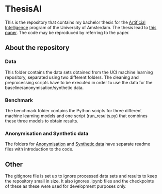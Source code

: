 # ThesisAI
This is the repository that contains my bachelor thesis for the [Artificial Intelligence](https://www.uva.nl/programmas/bachelors/kunstmatige-intelligentie/kunstmatige-intelligentie.html) program of the University of Amsterdam. The thesis lead to [this paper](https://dspace.uba.uva.nl/server/api/core/bitstreams/66b80ca2-d130-40d2-a2ac-ef039f6b606c/content). The code may be reproduced by referring to the paper.

## About the repository
### Data
This folder contains the data sets obtained from the UCI machine learning repository, separated using two different folders.
The cleaning and preprocessing scripts have to be executed in order to use the data for the baseline/anonymisation/synthetic data. 

### Benchmark
The benchmark folder contains the Python scripts for three different machine learning models and one script (run_results.py) that combines these three models to obtain results. 

### Anonymisation and Synthetic data
The folders for [Anonymisation](https://github.com/PepijndeReus/ThesisAI/tree/main/Anonymisation) and [Synthetic data](https://github.com/PepijndeReus/ThesisAI/tree/main/Synthetic_data) have separate readme files with introduction to the code.

## Other
The gitignore file is set up to ignore processed data sets and results to keep the repository small in size. It also ignores .ipynb files and the checkpoints of these as these were used for development purposes only.

